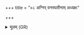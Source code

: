 +++
title = "०८ अग्निर् वनस्पतीनाम् अध्यक्षः"

+++
<details><summary>मूलम् (GR)</summary>

अग्निर् वनस्पतीनाम् अध्यक्षः ।  
(…) ॥ +++(see 1bcd)+++
</details>